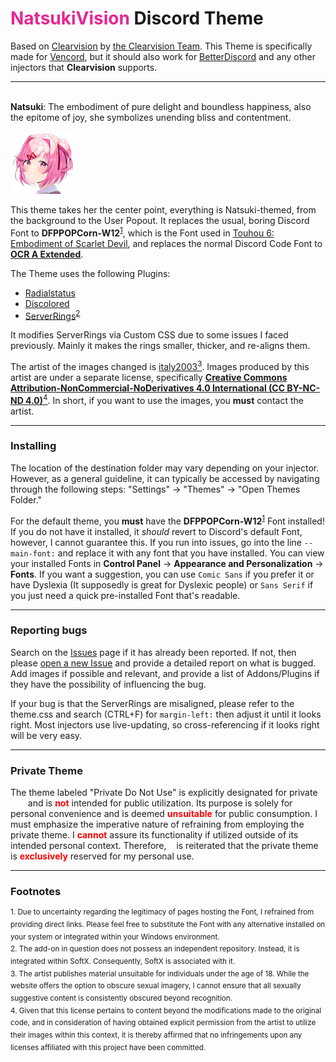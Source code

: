 # <span style="color:#E62794">NatsukiVision</span> Discord Theme

Based on [Clearvision](https://github.com/ClearVision/ClearVision-v6) by [the Clearvision Team](https://github.com/ClearVision). This Theme is specifically made for [Vencord](https://vencord.dev), but it should also work for [BetterDiscord](https://betterdiscord.app/) and any other injectors that **Clearvision** supports.

---
\
**Natsuki**: The embodiment of pure delight and boundless happiness, also the epitome of joy, she symbolizes unending bliss and contentment.

![Natsuki Smiling; Art by italy2003](natsuki_image.png)

This theme takes her the center point, everything is Natsuki-themed, from the background to the User Popout. It replaces the usual, boring Discord Font to **DFPPOPCorn-W12**<sup><a href="#Footnote 1">1</a></sup>, which is the Font used in [Touhou 6: Embodiment of Scarlet Devil](https://en.wikipedia.org/wiki/Embodiment_of_Scarlet_Devil), and replaces the normal Discord Code Font to [**OCR A Extended**](https://learn.microsoft.com/en-us/typography/font-list/ocr-a-extended).

The Theme uses the following Plugins:
- [Radialstatus](https://github.com/DiscordStyles/RadialStatus)
- [Discolored](https://github.com/NYRI4/Discolored)
- [ServerRings](https://github.com/DiscordStyles/SoftX)<sup><a href="#Footnote 2">2</a></sup>

It modifies ServerRings via Custom CSS due to some issues I faced previously. Mainly it makes the rings smaller, thicker, and re-aligns them.

The artist of the images changed is [italy2003](https://www.pixiv.net/en/users/66835722)<a href="#Footnote 3"><sup>3</sup></a>. Images produced by this artist are under a separate license, specifically [**Creative Commons Attribution-NonCommercial-NoDerivatives 4.0 International (CC BY-NC-ND 4.0)**](https://creativecommons.org/licenses/by-nc-nd/4.0/legalcode.en)<a href="Footnote 4"><sup>4</sup></a>. In short, if you want to use the images, you **must** contact the artist.

---

### Installing
The location of the destination folder may vary depending on your injector. However, as a general guideline, it can typically be accessed by navigating through the following steps: "Settings" -> "Themes" -> "Open Themes Folder."

For the default theme, you **must** have the **DFPPOPCorn-W12**<sup><a href="#Footnote 1">1</a></sup> Font installed! If you do not have it installed, it *should* revert to Discord's default Font, however, I cannot guarantee this. If you run into issues, go into the line `--main-font:` and replace it with any font that you have installed. You can view your installed Fonts in **Control Panel** -> **Appearance and Personalization** -> **Fonts**. If you want a suggestion, you can use `Comic Sans` if you prefer it or have Dyslexia (It supposedly is great for Dyslexic people) or `Sans Serif` if you just need a quick pre-installed Font that's readable.

---

### Reporting bugs

Search on the [Issues](https://github.com/Wehrmachtserdbeere/CV-NatsukiVision/issues) page if it has already been reported. If not, then please [open a new Issue](https://github.com/Wehrmachtserdbeere/CV-NatsukiVision/issues/new) and provide a detailed report on what is bugged. Add images if possible and relevant, and provide a list of Addons/Plugins if they have the possibility of influencing the bug.

If your bug is that the ServerRings are misaligned, please refer to the theme.css and search (CTRL+F) for `margin-left:` then adjust it until it looks right. Most injectors use live-updating, so cross-referencing if it looks right will be very easy.

---

### Private Theme
The theme labeled "Private Do Not Use" is explicitly designated for private <span style="color:#fff">use</span> and is <span style="color:red">**not**</span> intended for public utilization. Its purpose is solely for personal convenience and is deemed <span style="color:red">**unsuitable**</span> for public consumption. I must emphasize the imperative nature of refraining from employing the private theme. I <span style="color:red">**cannot**</span> assure its functionality if utilized outside of its intended personal context. Therefore, <span style="color:#fff">it</span> is reiterated that the private theme is <span style="color:red">**exclusively**</span> reserved for my personal use.

---

### Footnotes

<div id="Footnote 1"><sup>1. Due to uncertainty regarding the legitimacy of pages hosting the Font, I refrained from providing direct links. Please feel free to substitute the Font with any alternative installed on your system or integrated within your Windows environment.</sup></div>
<div id="Footnote 2"><sup>2. The add-on in question does not possess an independent repository. Instead, it is integrated within SoftX. Consequently, SoftX is associated with it.</sup></div>
<div id="Footnote 3"><sup>3. The artist publishes material unsuitable for individuals under the age of 18. While the website offers the option to obscure sexual imagery, I cannot ensure that all sexually suggestive content is consistently obscured beyond recognition.</sup></div>
<div id="Footnote 4"><sup>4. Given that this license pertains to content beyond the modifications made to the original code, and in consideration of having obtained explicit permission from the artist to utilize their images within this context, it is thereby affirmed that no infringements upon any licenses affiliated with this project have been committed.</sup></div>